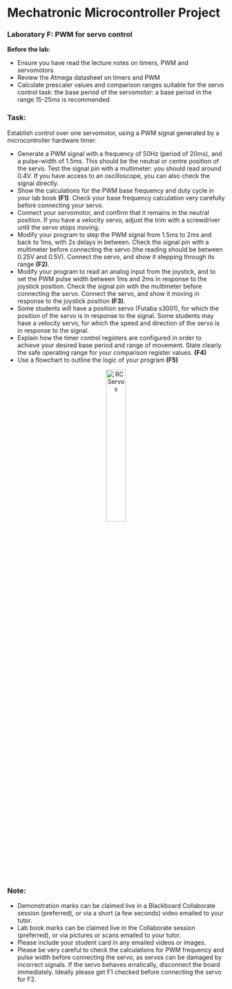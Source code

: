 # Mechatronic Microcontroller Project

### Laboratory F: PWM for servo control

**Before the lab:**
- Ensure you have read the lecture notes on timers, PWM and servomotors
- Review the Atmega datasheet on timers and PWM
- Calculate prescaler values and comparison ranges suitable for the servo control task: the base period of the servomotor: a base period in the range 15-25ms is recommended

### Task:
Establish control over one servomotor, using a PWM signal generated by a microcontroller hardware timer.
- Generate a PWM signal with a frequency of 50Hz (period of 20ms), and a pulse-width of 1.5ms. This should be the neutral or centre position of the servo. Test the signal pin with a multimeter: you should read around 0.4V. If you have access to an oscilloscope, you can also check the signal directly.
- Show the calculations for the PWM base frequency and duty cycle in your lab book **(F1)**. Check your base frequency calculation very carefully before connecting your servo.
- Connect your servomotor, and confirm that it remains in the neutral position. If you have a velocity servo, adjust the trim with a screwdriver until the servo stops moving.
- Modify your program to step the PWM signal from 1.5ms to 2ms and back to 1ms, with 2s delays in between. Check the signal pin with a multimeter before connecting the servo (the reading should be between 0.25V and 0.5V). Connect the servo, and show it stepping through its range **(F2)**.
- Modify your program to read an analog input from the joystick, and to set the PWM pulse width between 1ms and 2ms in response to the joystick position. Check the signal pin with the multimeter before connecting the servo. Connect the servo, and show it moving in response to the joystick position **(F3)**.
- Some students will have a position servo (Futaba s3001), for which the position of the servo is in response to the signal. Some students may have a velocity servo, for which the speed and direction of the servo is in response to the signal.
- Explain how the timer control registers are configured in order to achieve your desired base period and range of movement. State clearly the safe operating range for your comparison register values. **(F4)**
- Use a flowchart to outline the logic of your program **(F5)**

<p align="center"> <img src="https://upload.wikimedia.org/wikipedia/commons/3/30/Two_hobby_servo_motors.jpg" alt="RC Servos" width="30%"> </p>

### Note:
- Demonstration marks can be claimed live in a Blackboard Collaborate session (preferred), or via a short (a few seconds) video emailed to your tutor.
- Lab book marks can be claimed live in the Collaborate session (preferred), or via pictures or scans emailed to your tutor. 
- Please include your student card in any emailed videos or images.
- Please be very careful to check the calculations for PWM frequency and pulse width before connecting the servo, as servos can be damaged by incorrect signals. If the servo behaves erratically, disconnect the board immediately. Ideally please get F1 checked before connecting the servo for F2.
